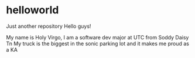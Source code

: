 # helloworld
Just another repository
Hello guys!

My name is Holy Virgo, I am a software dev major at UTC from Soddy Daisy Tn
My truck is the biggest in the sonic parking lot and it makes me proud as a KA

